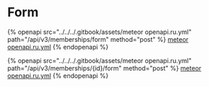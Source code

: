 # Form

{% openapi src="../../../.gitbook/assets/meteor openapi.ru.yml" path="/api/v3/memberships/form" method="post" %}
[meteor openapi.ru.yml](<../../../.gitbook/assets/meteor openapi.ru.yml>)
{% endopenapi %}

{% openapi src="../../../.gitbook/assets/meteor openapi.ru.yml" path="/api/v3/memberships/{id}/form" method="post" %}
[meteor openapi.ru.yml](<../../../.gitbook/assets/meteor openapi.ru.yml>)
{% endopenapi %}
